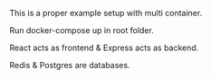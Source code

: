 This is a proper example setup with multi container.

Run docker-compose up in root folder.

React acts as frontend & Express acts as backend.

Redis & Postgres are databases.

